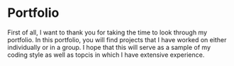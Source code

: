 # Portfolio

First of all, I want to thank you for taking the time to look through my portfolio.
In this portfolio, you will find projects that I have worked on either individually or in a group.
I hope that this will serve as a sample of my coding style as well as topcis in which I have extensive experience.
